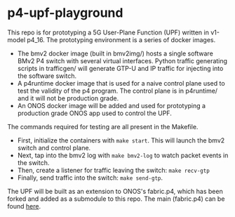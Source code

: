 # p4-upf-playground
This repo is for prototyping a 5G User-Plane Function (UPF) written in v1-model p4_16. The prototyping environment is a series of docker images. 
* The bmv2 docker image (built in bmv2img/) hosts a single software BMv2 P4 switch with several virtual interfaces. Python traffic generating scripts in trafficgen/ will generate GTP-U and IP traffic for injecting into the software switch.
* A p4runtime docker image that is used for a naive control plane used to test the validity of the p4 program. The control plane is in p4runtime/ and it will not be production grade.
* An ONOS docker image will be added and used for prototyping a production grade ONOS app used to control the UPF.

The commands required for testing are all present in the Makefile.
* First, initialize the containers with `make start`. This will launch the bmv2 switch and control plane. 
* Next, tap into the bmv2 log with `make bmv2-log` to watch packet events in the switch.
* Then, create a listener for traffic leaving the switch: `make recv-gtp`
* Finally, send traffic into the switch: `make send-gtp`.

The UPF will be built as an extension to ONOS's fabric.p4, which has been forked and added as a submodule to this repo. The main (fabric.p4) can be found [here](https://github.com/robertmacdavid/onos/tree/master/pipelines/fabric/impl/src/main/resources).
